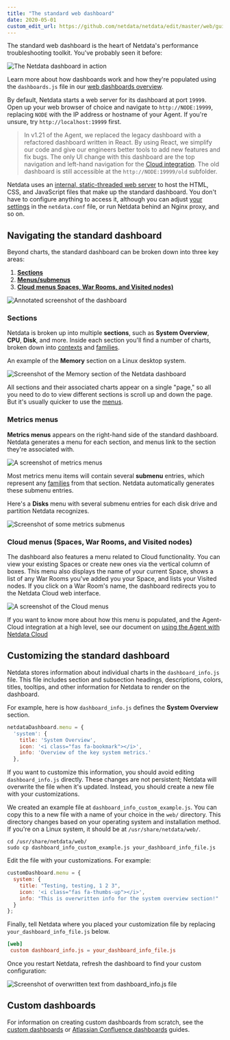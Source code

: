```yaml
---
title: "The standard web dashboard"
date: 2020-05-01
custom_edit_url: https://github.com/netdata/netdata/edit/master/web/gui/README.md
---
```




The standard web dashboard is the heart of Netdata's performance troubleshooting toolkit. You've probably seen it
before:

![The Netdata dashboard in
action](https://user-images.githubusercontent.com/1153921/80827388-b9fee100-8b98-11ea-8f60-0d7824667cd3.gif)

Learn more about how dashboards work and how they're populated using the
`dashboards.js` file in our [web dashboards overview](/docs/agent/web).

By default, Netdata starts a web server for its dashboard at port `19999`. Open up your web browser of choice and
navigate to `http://NODE:19999`, replacing `NODE` with the IP address or hostname of your Agent. If you're unsure, try
`http://localhost:19999` first.

> In v1.21 of the Agent, we replaced the legacy dashboard with a refactored dashboard written in React. By using React,
> we simplify our code and give our engineers better tools to add new features and fix bugs. The only UI change with
> this dashboard are the top navigation and left-hand navigation for the [Cloud integration](/docs/agent/cloud). The old
> dashboard is still accessible at the `http://NODE:19999/old` subfolder.

Netdata uses an [internal, static-threaded web server](/docs/agent/web/server) to host the
HTML, CSS, and JavaScript files that make up the standard dashboard. You don't
have to configure anything to access it, although you can adjust [your
settings](/docs/agent/web/server#other-netdataconf-web-section-options) in the
`netdata.conf` file, or run Netdata behind an Nginx proxy, and so on.

## Navigating the standard dashboard

Beyond charts, the standard dashboard can be broken down into three key areas:

1.  [**Sections**](#sections)
2.  [**Menus/submenus**](#metrics-menus)
3.  [**Cloud menus Spaces, War Rooms, and Visited nodes)**](#cloud-menus-spaces-war-rooms-and-visited-nodes)

![Annotated screenshot of the
dashboard](https://user-images.githubusercontent.com/1153921/80834497-ac9c2380-8ba5-11ea-83c4-b323dd89557f.png)

### Sections

Netdata is broken up into multiple **sections**, such as **System Overview**,
**CPU**, **Disk**, and more. Inside each section you'll find a number of charts,
broken down into [contexts](/docs/agent/web#contexts) and
[families](/docs/agent/web#families).

An example of the **Memory** section on a Linux desktop system.

![Screenshot of the Memory section of the Netdata
dashboard](https://user-images.githubusercontent.com/1153921/80834530-bcb40300-8ba5-11ea-9219-cd554577844e.png)

All sections and their associated charts appear on a single "page," so all you
need to do to view different sections is scroll up and down the page. But it's
usually quicker to use the [menus](#metrics-menus).

### Metrics menus

**Metrics menus** appears on the right-hand side of the standard dashboard. Netdata generates a menu for each section,
and menus link to the section they're associated with.

![A screenshot of metrics menus](https://user-images.githubusercontent.com/1153921/80834638-f08f2880-8ba5-11ea-99ae-f610b2885fd6.png)

Most metrics menu items will contain several **submenu** entries, which represent any
[families](/docs/agent/web#families) from that section. Netdata automatically
generates these submenu entries.

Here's a **Disks** menu with several submenu entries for each disk drive and
partition Netdata recognizes.

![Screenshot of some metrics
submenus](https://user-images.githubusercontent.com/1153921/80834697-11577e00-8ba6-11ea-979c-92fd19cdb480.png)

### Cloud menus (Spaces, War Rooms, and Visited nodes)

The dashboard also features a menu related to Cloud functionality. You can view your existing Spaces or create new ones
via the vertical column of boxes. This menu also displays the name of your current Space, shows a list of any War Rooms
you've added you your Space, and lists your Visited nodes. If you click on a War Room's name, the dashboard redirects
you to the Netdata Cloud web interface.

![A screenshot of the Cloud
menus](https://user-images.githubusercontent.com/1153921/80837210-3f8b8c80-8bab-11ea-9c75-128c2d823ef8.png)

If you want to know more about how this menu is populated, and the Agent-Cloud integration at a high level, see our
document on [using the Agent with Netdata Cloud](/docs/agent/agent-cloud)

## Customizing the standard dashboard

Netdata stores information about individual charts in the `dashboard_info.js`
file. This file includes section and subsection headings, descriptions, colors,
titles, tooltips, and other information for Netdata to render on the dashboard.

For example, here is how `dashboard_info.js` defines the **System Overview**
section.

```javascript
netdataDashboard.menu = {
  'system': {
    title: 'System Overview',
    icon: '<i class="fas fa-bookmark"></i>',
    info: 'Overview of the key system metrics.'
  },
```

If you want to customize this information, you should avoid editing
`dashboard_info.js` directly. These changes are not persistent; Netdata will
overwrite the file when it's updated. Instead, you should create a new file with
your customizations.

We created an example file at `dashboard_info_custom_example.js`. You can
copy this to a new file with a name of your choice in the `web/` directory. This
directory changes based on your operating system and installation method. If
you're on a Linux system, it should be at `/usr/share/netdata/web/`.

```shell
cd /usr/share/netdata/web/
sudo cp dashboard_info_custom_example.js your_dashboard_info_file.js
```

Edit the file with your customizations. For example:

```javascript
customDashboard.menu = {
  system: {
    title: "Testing, testing, 1 2 3",
    icon: '<i class="fas fa-thumbs-up"></i>',
    info: "This is overwritten info for the system overview section!"
  }
};
```

Finally, tell Netdata where you placed your customization file by replacing
`your_dashboard_info_file.js` below.

```conf
[web]
 custom dashboard_info.js = your_dashboard_info_file.js
```

Once you restart Netdata, refresh the dashboard to find your custom
configuration:

![Screenshot of overwritten text from dashboard_info.js
file](https://user-images.githubusercontent.com/1153921/62798924-570e6c80-ba94-11e9-9578-869753bec39c.png)

## Custom dashboards

For information on creating custom dashboards from scratch, see the [custom dashboards](/docs/agent/web/gui/custom) or
[Atlassian Confluence dashboards](/docs/agent/web/gui/confluence) guides.


